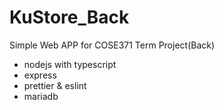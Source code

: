 # KuStore_Back
Simple Web APP for COSE371 Term Project(Back)

- nodejs with typescript
- express
- prettier & eslint
- mariadb
